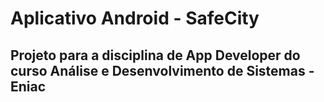 # Aplicativo Android - SafeCity
## Projeto para a disciplina de App Developer do curso Análise e Desenvolvimento de Sistemas - Eniac 
